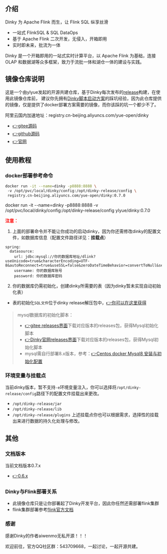 ## 介绍
Dinky 为 Apache Flink 而生，让 Flink SQL 纵享丝滑
- 一站式 FlinkSQL & SQL DataOps
- 基于 Apache Flink 二次开发，无侵入，开箱即用
- 实时即未来，批流为一体

Dinky 是一个开箱即用的一站式实时计算平台，以 Apache Flink 为基础，连接 OLAP 和数据湖等众多框架，致力于流批一体和湖仓一体的建设与实践。

## 镜像仓库说明
这是一个由ylyue发起的开源共建仓库，基于Dinky每次发布的[release](http://www.dlink.top/download/download)构建，在使用此镜像仓库前，
建议你先拥有[Dinky脚本启动方案](http://www.dlink.top/docs/build_deploy/deploy)的踩坑经验，因为此仓库提供的镜像，仅是提供了docker部署方案需要的镜像，而你该踩的坑一个都少不了。

阿里云国内加速地址：registry.cn-beijing.aliyuncs.com/yue-open/dinky

- [👉gitee源码](https://gitee.com/DataLinkDC/Dinky)
- [👉github源码](https://github.com/DataLinkDC/dlink)
- [👉官网](http://www.dlink.top/)

## 使用教程
### docker部署参考命令
```bash
docker run -it --name=dinky -p8888:8888 \ 
 -v /opt/pvc/local/dinky/config:/opt/dinky-release/config \
 registry.cn-beijing.aliyuncs.com/yue-open/dinky:0.7.0
```

docker run -it --name=dinky -p8888:8888 -v /opt/pvc/local/dinky/config:/opt/dinky-release/config ylyue/dinky:0.7.0


<font color=red>**注意：**</font>
1. 上面的部署命令并不能让你成功的启动dinky，因为你还需修改dinky的配置文件，如数据库信息（配置文件路径详见：**挂载点**）
```
spring:
  datasource:
    url: jdbc:mysql://你的数据库地址/dlink?useUnicode=true&characterEncoding=UTF-8&autoReconnect=true&useSSL=false&zeroDateTimeBehavior=convertToNull&serverTimezone=Asia/Shanghai&allowPublicKeyRetrieval=true
    username: 你的数据库账号
    password: 你的数据库密码
```
2. 你的数据库仍需初始化，创建dinky所需要的表（因为dinky暂未实现自动初始化表）
  - 表的初始化`SQL文件`位于dinky release解压包中，[👉你可以在这里获得](http://www.dlink.top/download/download)

> mysql数据库的初始化脚本：
> - [👉gitee releases界面](https://gitee.com/DataLinkDC/Dinky/releases)下载对应版本的releases包，获得Mysql初始化脚本
> - [👉Dinky官网releases界面](http://www.dlink.top/docs/build_deploy/deploy)下载对应版本的releases包，获得Mysql初始化脚本
> - mysql需自行部署8.x版本，参考：[👉Centos docker Mysql8 安装与初始化配置](https://blog.csdn.net/u013600314/article/details/80521778?spm=1001.2014.3001.5502)

### 环境变量与挂载点
当前dinky版本，暂不支持`-e`环境变量注入，你可以选择将`/opt/dinky-release/config`路径下的配置文件挂载出来更改。
- `/opt/dinky-release/jar`
- `/opt/dinky-release/lib`
- `/opt/dinky-release/plugins`
上述挂载点你也可以根据需求，选择性的挂载出来进行数据的持久化处理与修改。

## 其他
### 文档版本
当前文档版本0.7.x
- [👉0.6.x](https://github.com/DataLinkDC/dlink/blob/dev/docker/docker教程-0.6.x.md)

### Dinky与Flink部署关系
- 此镜像仓库只是让你部署起了Dinky开发平台，因此你任然还需部署flink集群
- flink集群部署参考[flink官方文档](https://nightlies.apache.org/flink/flink-docs-release-1.15/zh/docs/deployment/resource-providers/standalone/docker/)

### 感谢
感谢Dinky的作者aiwenmo无私开源！！！

欢迎前往，官方QQ社区群：543709668，一起讨论，一起开源共建。
